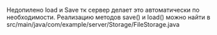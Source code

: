 Недопилено load <fileName> и Save <fileName> тк сервер делает это автоматически по необходимости. Реализацию методов save() и load() можно найти в src/main/java/com/example/server/Storage/FileStorage.java
